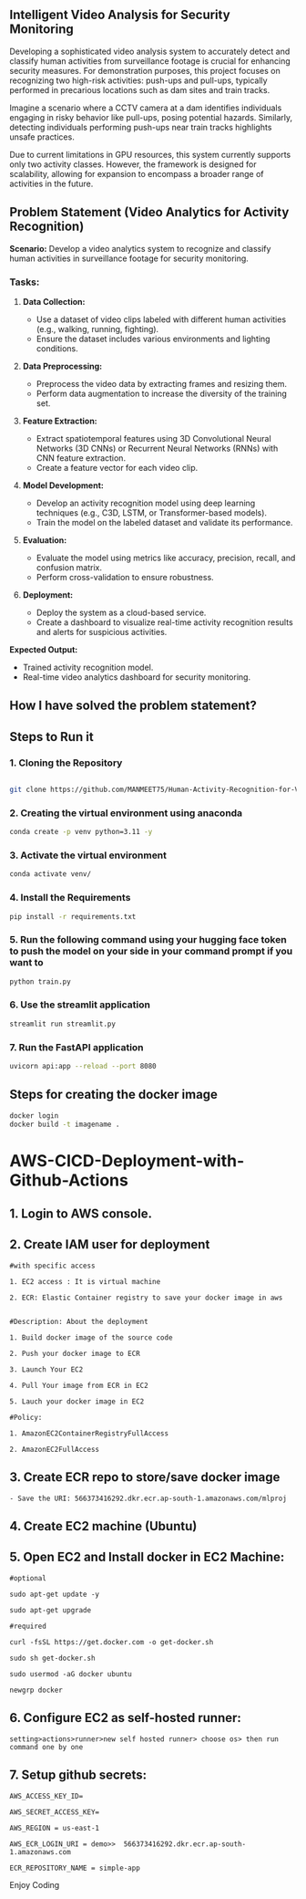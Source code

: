 ## Intelligent Video Analysis for Security Monitoring
Developing a sophisticated video analysis system to accurately detect and classify human activities from surveillance footage is crucial for enhancing security measures. For demonstration purposes, this project focuses on recognizing two high-risk activities: push-ups and pull-ups, typically performed in precarious locations such as dam sites and train tracks.

Imagine a scenario where a CCTV camera at a dam identifies individuals engaging in risky behavior like pull-ups, posing potential hazards. Similarly, detecting individuals performing push-ups near train tracks highlights unsafe practices.

Due to current limitations in GPU resources, this system currently supports only two activity classes. However, the framework is designed for scalability, allowing for expansion to encompass a broader range of activities in the future.


## Problem Statement (Video Analytics for Activity Recognition)
**Scenario:** Develop a video analytics system to recognize and classify human activities in surveillance footage for security monitoring.
### Tasks:
1. **Data Collection:**
	- Use a dataset of video clips labeled with different human activities (e.g., walking, running, fighting).
	- Ensure the dataset includes various environments and lighting conditions.

2. **Data Preprocessing:**
	- Preprocess the video data by extracting frames and resizing them.
	- Perform data augmentation to increase the diversity of the training set.
4. **Feature Extraction:**
	- Extract spatiotemporal features using 3D Convolutional Neural Networks (3D CNNs) or Recurrent Neural Networks (RNNs) with CNN feature extraction.
	- Create a feature vector for each video clip.
6. **Model Development:**
	- Develop an activity recognition model using deep learning techniques (e.g., C3D, LSTM, or Transformer-based models).
	- Train the model on the labeled dataset and validate its performance.
8. **Evaluation:**
	- Evaluate the model using metrics like accuracy, precision, recall, and confusion matrix.
	- Perform cross-validation to ensure robustness.
10. **Deployment:**
	- Deploy the system as a cloud-based service.
	- Create a dashboard to visualize real-time activity recognition results and alerts for suspicious activities.

**Expected Output:**
- Trained activity recognition model.
- Real-time video analytics dashboard for security monitoring.


## How I have solved the problem statement?





## Steps to Run it
### 1. Cloning the Repository
```bash

git clone https://github.com/MANMEET75/Human-Activity-Recognition-for-Video-Analytics-.git
```
### 2. Creating the virtual environment using anaconda
```bash
conda create -p venv python=3.11 -y
```

### 3. Activate the virtual environment
```bash
conda activate venv/
```

### 4. Install the Requirements
```bash
pip install -r requirements.txt
```
### 5. Run the following command using your hugging face token to push the model on your side in your command prompt if you want to
```bash
python train.py
```
### 6. Use the streamlit application
```bash
streamlit run streamlit.py
```
### 7. Run the FastAPI application
```bash
uvicorn api:app --reload --port 8080
``` 
## Steps for creating the docker image
```bash
docker login
docker build -t imagename .
```





# AWS-CICD-Deployment-with-Github-Actions

## 1. Login to AWS console.

## 2. Create IAM user for deployment

	#with specific access

	1. EC2 access : It is virtual machine

	2. ECR: Elastic Container registry to save your docker image in aws


	#Description: About the deployment

	1. Build docker image of the source code

	2. Push your docker image to ECR

	3. Launch Your EC2 

	4. Pull Your image from ECR in EC2

	5. Lauch your docker image in EC2

	#Policy:

	1. AmazonEC2ContainerRegistryFullAccess

	2. AmazonEC2FullAccess

	
## 3. Create ECR repo to store/save docker image
    - Save the URI: 566373416292.dkr.ecr.ap-south-1.amazonaws.com/mlproj
	
## 4. Create EC2 machine (Ubuntu) 

## 5. Open EC2 and Install docker in EC2 Machine:
	
	
	#optional

	sudo apt-get update -y

	sudo apt-get upgrade
	
	#required

	curl -fsSL https://get.docker.com -o get-docker.sh

	sudo sh get-docker.sh

	sudo usermod -aG docker ubuntu

	newgrp docker

 
## 6. Configure EC2 as self-hosted runner:
    setting>actions>runner>new self hosted runner> choose os> then run command one by one

## 7. Setup github secrets:

    AWS_ACCESS_KEY_ID=

    AWS_SECRET_ACCESS_KEY=

    AWS_REGION = us-east-1

    AWS_ECR_LOGIN_URI = demo>>  566373416292.dkr.ecr.ap-south-1.amazonaws.com

    ECR_REPOSITORY_NAME = simple-app


<p>Enjoy Coding</p>
